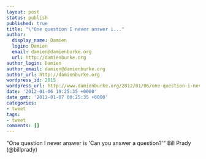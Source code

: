 ```yaml
---
layout: post
status: publish
published: true
title: "\"One question I never answer i..."
author:
  display_name: Damien
  login: Damien
  email: damien@damienburke.org
  url: http://damienburke.org
author_login: Damien
author_email: damien@damienburke.org
author_url: http://damienburke.org
wordpress_id: 2015
wordpress_url: http://www.damienburke.org/2012/01/06/one-question-i-never-answer-i/
date: '2012-01-06 19:25:35 +0000'
date_gmt: '2012-01-07 00:25:35 +0000'
categories:
- tweet
tags:
- tweet
comments: []
---
```

<p>"One question I never answer is 'Can you answer a question?'" Bill Prady (@billprady)</p>
